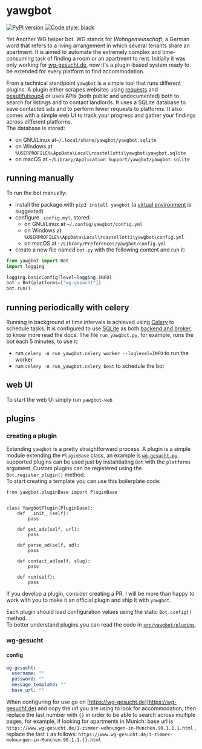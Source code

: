 # yawgbot

[![PyPI version](https://badge.fury.io/py/yawgbot.svg)](https://badge.fury.io/py/yawgbot)
[![Code style: black](https://img.shields.io/badge/code%20style-black-000000.svg)](https://github.com/psf/black)

Yet Another WG helper bot. WG stands for *Wohngemeinschaft*, a German word that refers to a living arrangement in which
several tenants share an apartment. It is aimed to automate the extremely complex and time-consuming task of finding a
room or an apartment to rent. Initially it was only working for [wg-gesucht.de](https://wg-gesucht.de), now it's a
plugin-based system ready to be extended for every platform to find accommodation.

From a technical standpoint `yawgbot` is a simple tool that runs different plugins. A plugin either scrapes websites using [requests](https://requests.readthedocs.io/en/latest/) and [beautifulsoup4](https://beautiful-soup-4.readthedocs.io/en/latest/) or uses APIs (both public and undocumented) both to search for listings and to contact landlords. It uses a SQLite database to save contacted ads and to perform fewer requests to platforms. It also comes with a simple web UI to track your progress and gather your findings across different platforms.  
The database is stored:

+ on GNU/Linux at`~/.local/share/yawgbot/yawgbot.sqlite`
+ on Windows at `%USERPROFILE%\AppData\Local\rcastellotti\yawgbot\yawgbot.sqlite`
+ on macOS at `~/Library/Application Support/yawgbot/yawgbot.sqlite`

## running manually

To run the bot manually:

+ install the package with `pip3 install yawgbot` (a [virtual environment](https://docs.python.org/3/tutorial/venv.html)
  is suggested)
+ configure `.config.myl`, stored
    + on GNU/Linux at `~/.config/yawgbot/config.yml`
    + on Windows at `%USERPROFILE%\AppData\Local\rcastellotti\yawgbot\config.yml`
    + on macOS at `~/Library/Preferences/yawgbot/config.yml`
+ create a new file named `bot.py` with the following content and run it:

```python
from yawgbot import Bot
import logging

logging.basicConfig(level=logging.INFO)
bot = Bot(platforms=["wg-gesucht"])
bot.run()
```

## running periodically with celery

Running in background at time intervals is achieved using [Celery](https://docs.celeryq.dev/en/stable/) to schedule tasks. It is configured to use [SQLite](https://sqlite.org) as both [backend and broker](https://docs.celeryq.dev/en/stable/getting-started/backends-and-brokers/index.html), to know
more read the docs. The file `run_yawgbot.py`, for example, runs the bot each 5 minutes, to use it:

- run `celery -A run_yawgbot.celery worker --loglevel=INFO` to run the worker
- run `celery -A run_yawgbot.celery beat` to schedule the bot

## web UI

To start the web UI simply run `yawgbot-web`

## plugins

### creating a plugin

Extending `yawgbot` is a pretty straightforward process. A plugin is a simple module extending the `PluginBase` class, an example is [`wg-gesucht.py`](https://github.com/rcastellotti/yawgbot/blob/master/src/yawgbot/plugins/wg-gesucht.py),
supported plugins can be used just by instantiating `Bot` with the `platforms` argument. Custom plugins can be registered using the `Bot.register_plugin()` method.  
To start creating a template you can use this boilerplate code:

```python3
from yawgbot.pluginBase import PluginBase


class YawgbotPlugin(PluginBase):
    def __init__(self):
        pass

    def get_ads(self, url):
        pass

    def parse_ad(self, ad):
        pass

    def contact_ad(self, slug):
        pass

    def run(self):
        pass
```

If you develop a plugin, consider creating a PR, I will be more than happy to work with you to make it an official plugin and ship it with `yawgbot`.

Each plugin should load configuration values using the static `Bot.config()` method.   
To better understand plugins you can read the code in [`src/yawgbot/plugins`](https://github.com/rcastellotti/yawgbot/tree/master/src/yawgbot/plugins).

### wg-gesucht

#### config 
```yml
wg-gesucht:
  username: ""
  password: ""
  message_template: ""
  base_url: ""
```

When configuring for use go on [https://wg-gesucht.de](https://wg-gesucht.de) and copy the url you are using to look for accommodation, then replace the last number with `{}` in order to be able to search across multiple pages, for example, if looking for apartments in Munich: base url is `https://www.wg-gesucht.de/1-zimmer-wohnungen-in-Munchen.90.1.1.1.html` , replace the last `1` as follows: `https://www.wg-gesucht.de/1-zimmer-wohnungen-in-Munchen.90.1.1.{}.html`